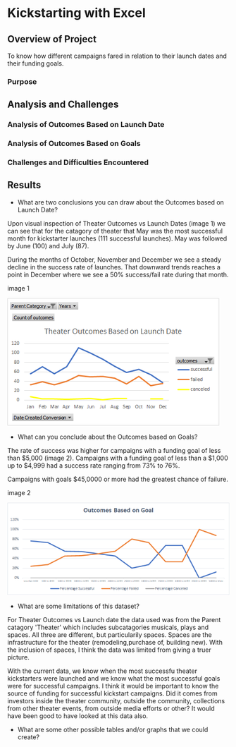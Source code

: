 # Kickstarting with Excel

## Overview of Project

To know how different campaigns fared in relation to their launch dates and their funding goals.

### Purpose




## Analysis and Challenges

### Analysis of Outcomes Based on Launch Date

### Analysis of Outcomes Based on Goals

### Challenges and Difficulties Encountered


## Results
- What are two conclusions you can draw about the Outcomes based on Launch Date?

Upon visual inspection of Theater Outcomes vs Launch Dates (image 1) we can see that for the catagory of theater that May was the most successful month for kickstarter launches (111 successful launches). May was followed by June (100) and July (87). 

During the months of October, November and December we see a steady decline in the success rate of launches. That downward trends reaches a point in December where we see a 50% success/fail rate during that month.
   
image 1

![Theater Outcomes_vs_Launch](Resources/Theater_Outcoms_vs_Launch.png)


- What can you conclude about the Outcomes based on Goals?

The rate of success was higher for campaigns with a funding goal of less than $5,000 (image 2). Campaigns with a funding goal of less than a $1,000 up to $4,999 had a success rate ranging from 73% to 76%.

Campaigns with goals $45,0000 or more had the greatest chance of failure.

image 2

![Outcome_vs_Goals](Resources/Outcome_vs_Goals.png)

- What are some limitations of this dataset?

For Theater Outcomes vs Launch date the data used was from the Parent catagory 'Theater' which includes subcatagories musicals, plays and spaces. All three are different, but particularily spaces. Spaces are the infrastructure for the theater (remodeling,purchase of, building new). With the inclusion of spaces, I think the data was limited from giving a truer picture.

With the current data, we know when the most successfu theater kickstarters were launched and we know what the most successful goals were for successful campaigns. I think it would be important to know the source of funding for successful kickstart campaigns. Did it comes from investors inside the theater community, outside the community, collections from other theater events, from outside media efforts or other? It would have been good to have looked at this data also. 

- What are some other possible tables and/or graphs that we could create?
